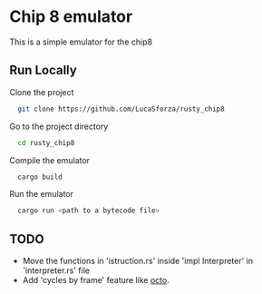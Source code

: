
# Chip 8 emulator

This is a simple emulator for the chip8


## Run Locally

Clone the project

```bash
  git clone https://github.com/LucaSforza/rusty_chip8
```

Go to the project directory

```bash
  cd rusty_chip8
```

Compile the emulator

```bash
  cargo build
```

Run the emulator

```bash
  cargo run <path to a bytecode file>
```


## TODO

- Move the functions in 'istruction.rs' inside 'impl Interpreter' in 'interpreter.rs' file
- Add 'cycles by frame' feature like [octo](http://johnearnest.github.io/Octo/).

